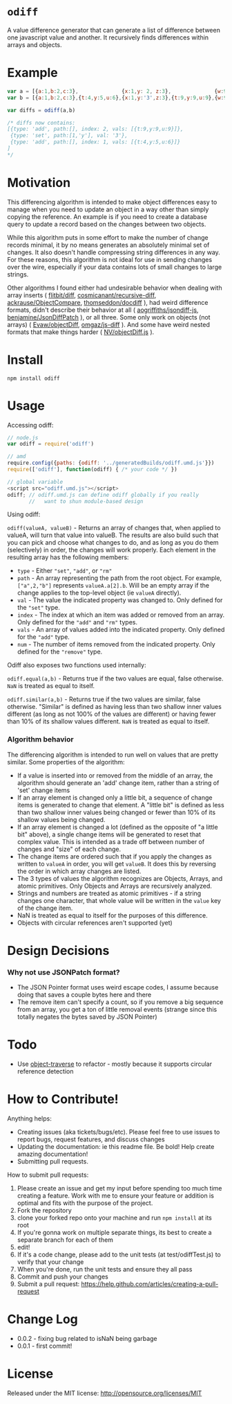 
`odiff`
=====

A value difference generator that can generate a list of difference between one javascript value and another. It recursively finds differences
within arrays and objects.

Example
=======

```javascript
var a = [{a:1,b:2,c:3},              {x:1,y: 2, z:3},              {w:9,q:8,r:7}]
var b = [{a:1,b:2,c:3},{t:4,y:5,u:6},{x:1,y:'3',z:3},{t:9,y:9,u:9},{w:9,q:8,r:7}]

var diffs = odiff(a,b)

/* diffs now contains:
[{type: 'add', path:[], index: 2, vals: [{t:9,y:9,u:9}]},
 {type: 'set', path:[1,'y'], val: '3'},
 {type: 'add', path:[], index: 1, vals: [{t:4,y:5,u:6}]}
]
*/
```

Motivation
==========

This differencing algorithm is intended to make object differences easy to manage when you need to update an object in a way other
than simply copying the reference. An example is if you need to create a database query to update a record based on the changes between
two objects.

While this algorithm puts in some effort to make the number of change records minimal, it by no means generates an absolutely minimal set
of changes. It also doesn't handle compressing string differences in any way. For these reasons, this algorithm is not ideal for use in
sending changes over the wire, especially if your data contains lots of small changes to large strings.

Other algorithms I found either had undesirable behavior when dealing with array inserts
( [flitbit/diff](https://github.com/flitbit/diff), [cosmicanant/recursive-diff](https://github.com/cosmicanant/recursive-diff),
[ackrause/ObjectCompare](https://github.com/ackrause/ObjectCompare), [thomseddon/docdiff](https://github.com/thomseddon/docdiff) ),
had weird difference formats, didn't describe their behavior at all ( [aogriffiths/jsondiff-js](https://github.com/aogriffiths/jsondiff-js),
[benjamine/JsonDiffPatch](https://github.com/benjamine/JsonDiffPatch) ), or all three.
Some only work on objects (not arrays) ( [Evaw/objectDiff](https://github.com/Evaw/objectDiff), [omgaz/js-diff](https://github.com/omgaz/js-diff) ).
And some have weird nested formats that make things harder ( [NV/objectDiff.js](https://github.com/NV/objectDiff.js) ).

Install
=======

```
npm install odiff
```


Usage
=====

Accessing odiff:
```javascript
// node.js
var odiff = require('odiff')

// amd
require.config({paths: {odiff: '../generatedBuilds/odiff.umd.js'}})
require(['odiff'], function(odiff) { /* your code */ })

// global variable
<script src="odiff.umd.js"></script>
odiff; // odiff.umd.js can define odiff globally if you really
       //   want to shun module-based design
```

Using odiff:

`odiff(valueA, valueB)` - Returns an array of changes that, when applied to valueA, will turn that value into valueB. The results are also
build such that you can pick and choose what changes to do, and as long as you do them (selectively) in order, the changes will work properly.
Each element in the resulting array has the following members:
* `type` - Either `"set"`, `"add"`,  or `"rm"`
* `path` - An array representing the path from the root object. For example, `["a",2,"b"]` represents `valueA.a[2].b`. Will be an empty
array if the change applies to the top-level object (ie `valueA` directly).
* `val` - The value the indicated property was changed to. Only defined for the `"set"` type.
* `index` - The index at which an item was added or removed from an array. Only defined for the `"add"` and `"rm"` types.
* `vals` - An array of values added into the indicated property. Only defined for the `"add"` type.
* `num` - The number of items removed from the indicated property. Only defined for the `"remove"` type.

Odiff also exposes two functions used internally:

`odiff.equal(a,b)` - Returns true if the two values are equal, false otherwise. `NaN` is treated as equal to itself.

`odiff.similar(a,b)` - Returns true if the two values are similar, false otherwise. "Similar" is defined as having less than two shallow
inner values different (as long as not 100% of the values are different) or having fewer than 10% of its shallow values different.
`NaN` is treated as equal to itself.

### Algorithm behavior

The differencing algorithm is intended to run well on values that are pretty similar. Some properties of the algorithm:
* If a value is inserted into or removed from the middle of an array, the algorithm should generate an 'add' change item, rather than a
string of 'set' change items
* If an array element is changed only a little bit, a sequence of change items is generated to change that element. A "little bit"
is defined as less than two shallow inner values being changed or fewer than 10% of its shallow values being changed.
* If an array element is changed a lot (defined as the opposite of "a little bit" above), a single change items will be generated to reset
that complex value. This is intended as a trade off between number of changes and "size" of each change.
* The change items are ordered such that if you apply the changes as written to `valueA` in order, you will get `valueB`. It does this by
reversing the order in which array changes are listed.
* The 3 types of values the algorithm recognizes are Objects, Arrays, and atomic primitives. Only Objects and Arrays are recursively analyzed.
* Strings and numbers are treated as atomic primitives - if a string changes one character, that whole value will be written in the `value`
key of the change item.
* NaN is treated as equal to itself for the purposes of this difference.
* Objects with circular references aren't supported (yet)

Design Decisions
================

### Why not use JSONPatch format?

* The JSON Pointer format uses weird escape codes, I assume because doing that saves a couple bytes here and there
* The remove item can't specify a count, so if you remove a big sequence from an array, you get a ton of little removal events (strange since this totally negates the bytes saved by JSON Pointer)

Todo
======

* Use [object-traverse](https://github.com/nervgh/object-traverse) to refactor - mostly because it supports circular reference detection


How to Contribute!
============

Anything helps:

* Creating issues (aka tickets/bugs/etc). Please feel free to use issues to report bugs, request features, and discuss changes
* Updating the documentation: ie this readme file. Be bold! Help create amazing documentation!
* Submitting pull requests.

How to submit pull requests:

1. Please create an issue and get my input before spending too much time creating a feature. Work with me to ensure your feature or addition is optimal and fits with the purpose of the project.
2. Fork the repository
3. clone your forked repo onto your machine and run `npm install` at its root
4. If you're gonna work on multiple separate things, its best to create a separate branch for each of them
5. edit!
6. If it's a code change, please add to the unit tests (at test/odiffTest.js) to verify that your change
7. When you're done, run the unit tests and ensure they all pass
8. Commit and push your changes
9. Submit a pull request: https://help.github.com/articles/creating-a-pull-request

Change Log
=========

* 0.0.2 - fixing bug related to isNaN being garbage
* 0.0.1 - first commit!

License
=======
Released under the MIT license: http://opensource.org/licenses/MIT